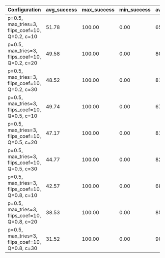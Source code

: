 | Configuration                                  |   avg_success |   max_success |   min_success |   avg_total_flips |   avg_time |   phase_transition |
|------------------------------------------------|---------------|---------------|---------------|-------------------|------------|--------------------|
| p=0.5, max_tries=3, flips_coef=10, Q=0.2, c=10 |         51.78 |        100.00 |          0.00 |         658850.64 |     134.50 |               3.80 |
| p=0.5, max_tries=3, flips_coef=10, Q=0.2, c=20 |         49.58 |        100.00 |          0.00 |         806030.51 |     166.36 |               3.80 |
| p=0.5, max_tries=3, flips_coef=10, Q=0.2, c=30 |         48.52 |        100.00 |          0.00 |         811050.02 |     216.41 |               3.80 |
| p=0.5, max_tries=3, flips_coef=10, Q=0.5, c=10 |         49.74 |        100.00 |          0.00 |         672624.19 |     141.91 |               3.80 |
| p=0.5, max_tries=3, flips_coef=10, Q=0.5, c=20 |         47.17 |        100.00 |          0.00 |         819820.70 |     173.30 |               3.80 |
| p=0.5, max_tries=3, flips_coef=10, Q=0.5, c=30 |         44.77 |        100.00 |          0.00 |         829722.62 |     181.72 |               3.70 |
| p=0.5, max_tries=3, flips_coef=10, Q=0.8, c=10 |         42.57 |        100.00 |          0.00 |         683624.08 |     179.53 |               3.70 |
| p=0.5, max_tries=3, flips_coef=10, Q=0.8, c=20 |         38.53 |        100.00 |          0.00 |         857948.62 |     184.70 |               3.30 |
| p=0.5, max_tries=3, flips_coef=10, Q=0.8, c=30 |         31.52 |        100.00 |          0.00 |         904249.72 |     179.33 |               2.90 |